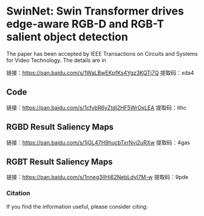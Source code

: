 # SwinNet: Swin Transformer drives edge-aware RGB-D and RGB-T salient object detection
The paper has been accepted by IEEE Transactions on Circuits and Systems for Video Technology.
The details are in 

链接：https://pan.baidu.com/s/1WaLBwEKpfKs4Ygz3KQTj7Q 
提取码：xda4

## Code
链接：https://pan.baidu.com/s/1cfvbR6yZtdj2HF5WrOxLEA 
提取码：ithc

##  RGBD Result Saliency Maps 
链接：https://pan.baidu.com/s/1jGL47H9hucbTxrNvj2uRXw 
提取码：4gas

##  RGBT Result Saliency Maps 
链接：https://pan.baidu.com/s/1nneg3IIHi62NebLdyI7M-w 
提取码：9pde

### Citation

If you find the information useful, please consider citing:

```

```
